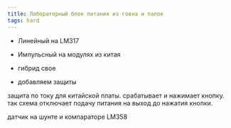 ```yaml
---
title: Лабораторный блок питания из говна и палок
tags: hard
---
```



- Линейный на LM317

- Импульсный на модулях из китая


- гибрид свое

- добавляем защиты

защита по току для китайской платы. срабатывает и нажимает кнопку. так схема отключает подачу питания на выход до нажатия кнопки.

датчик на шунте и компараторе LM358


